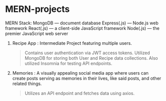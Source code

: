 # MERN-projects

MERN Stack:
MongoDB — document database
Express(.js) — Node.js web framework
React(.js) — a client-side JavaScript framework
Node(.js) — the premier JavaScript web server

1. Recipe App : Intermediate Project featuring multiple users.

   > Contains user authentication via JWT access tokens.
   > Utilized MongoDB for storing both User and Recipe data collections. Also utilized Insomnia for testing API endpoints.

2. Memories : A visually appealing social media app where users can create posts serving as memories in their lives, like said posts, and other related things.

   > Utilizes an API endpoint and fetches data using axios.
